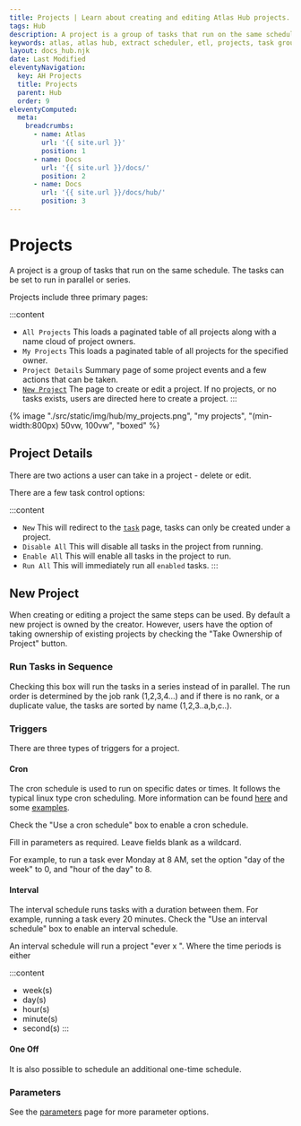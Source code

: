 ```yaml
---
title: Projects | Learn about creating and editing Atlas Hub projects.
tags: Hub
description: A project is a group of tasks that run on the same schedule. The tasks can be set to run in parallel or series. Projects include three primary pages. All Projects, My Projects, Project Details, New Project.
keywords: atlas, atlas hub, extract scheduler, etl, projects, task group, schedule, cron
layout: docs_hub.njk
date: Last Modified
eleventyNavigation:
  key: AH Projects
  title: Projects
  parent: Hub
  order: 9
eleventyComputed:
  meta:
    breadcrumbs:
      - name: Atlas
        url: '{{ site.url }}'
        position: 1
      - name: Docs
        url: '{{ site.url }}/docs/'
        position: 2
      - name: Docs
        url: '{{ site.url }}/docs/hub/'
        position: 3
---
```


# Projects

A project is a group of tasks that run on the same schedule. The tasks can be set to run in parallel or series.

Projects include three primary pages:

:::content

- `All Projects` This loads a paginated table of all projects along with a name cloud of project owners.
- `My Projects` This loads a paginated table of all projects for the specified owner.
- `Project Details` Summary page of some project events and a few actions that can be taken.
- [`New Project`](#new-project) The page to create or edit a project. If no projects, or no tasks exists, users are directed here to create a project.
  :::

{% image "./src/static/img/hub/my_projects.png", "my projects", "(min-width:800px) 50vw, 100vw", "boxed" %}

## Project Details

There are two actions a user can take in a project - delete or edit.

There are a few task control options:

:::content

- `New` This will redirect to the [`task`](/docs/hub/tasks/) page, tasks can only be created under a project.
- `Disable All` This will disable all tasks in the project from running.
- `Enable All` This will enable all tasks in the project to run.
- `Run All` This will immediately run all `enabled` tasks.
  :::

## New Project

When creating or editing a project the same steps can be used. By default a new project is owned by the creator. However, users have the option of taking ownership of existing projects by checking the "Take Ownership of Project" button.

### Run Tasks in Sequence

Checking this box will run the tasks in a series instead of in parallel. The run order is determined by the job rank (1,2,3,4...) and if there is no rank, or a duplicate value, the tasks are sorted by name (1,2,3..a,b,c..).

### Triggers

There are three types of triggers for a project.

#### Cron

The cron schedule is used to run on specific dates or times. It follows the typical linux type cron scheduling. More information can be found [here](https://crontab.guru) and some [examples](https://crontab.guru/examples.html).

Check the "Use a cron schedule" box to enable a cron schedule.

Fill in parameters as required. Leave fields blank as a wildcard.

For example, to run a task ever Monday at 8 AM, set the option "day of the week" to 0, and "hour of the day" to 8.

#### Interval

The interval schedule runs tasks with a duration between them. For example, running a task every 20 minutes. Check the "Use an interval schedule" box to enable an interval schedule.

An interval schedule will run a project "ever x <time period>". Where the time periods is either

:::content

- week(s)
- day(s)
- hour(s)
- minute(s)
- second(s)
  :::

#### One Off

It is also possible to schedule an additional one-time schedule.

### Parameters

See the [parameters](/docs/hub/parameters/) page for more parameter options.
